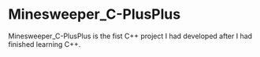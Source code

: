 # Minesweeper_C-PlusPlus
Minesweeper_C-PlusPlus is the fist C++ project I had developed after I had finished learning C++.
